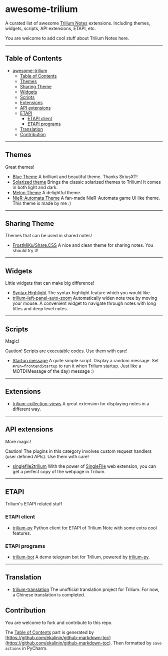 # awesome-trilium

A curated list of awesome [Trilium Notes](https://github.com/zadam/trilium) extensions. Including themes, widgets,
scripts, API extensions, ETAPI, etc.

You are welcome to add cool stuff about Trilium Notes here.

--------------------

## Table of Contents

<!--ts-->

* [awesome-trilium](#awesome-trilium)
    * [Table of Contents](#table-of-contents)
    * [Themes](#themes)
    * [Sharing Theme](#sharing-theme)
    * [Widgets](#widgets)
    * [Scripts](#scripts)
    * [Extensions](#extensions)
    * [API extensions](#api-extensions)
    * [ETAPI](#etapi)
        * [ETAPI client](#etapi-client)
        * [ETAPI programs](#etapi-programs)
    * [Translation](#translation)
    * [Contribution](#contribution)

<!--te-->

---

## Themes

Great themes!

* [Blue Theme](https://github.com/SiriusXT/trilium-theme-blue) A brilliant and beautiful theme. Thanks SiriusXT!
* [Solarized theme](https://github.com/WKSu/trilium-solarized-theme) Brings the classic solarized themes to Trilium! It
  comes in both light and dark.
* [Melon Theme](https://github.com/raphwriter/trilium-theme-melon) A delightful theme.
* [NieR-Automata Theme](https://github.com/Nriver/NieR-Automata-Trilium-Theme) A fan-made NieR-Automata game UI like
  theme. This theme is made by me :)

---

## Sharing Theme

Themes that can be used in shared notes!

* [FrostMiKu/Share.CSS](https://github.com/FrostMiKu/Share.CSS) A nice and clean theme for sharing notes. You should
  try it!

---

## Widgets

Little widgets that can make big difference!

* [Syntax Highlight](https://github.com/antoniotejada/Trilium-SyntaxHighlightWidget) The syntax highlight feature which
  you would like.
* [trilium-left-panel-auto-zoom](https://github.com/SiriusXT/trilium-left-panel-auto-zoom) Automatically widen note tree
  by moving your mouse. A convenient widget to navigate through notes with long titles and deep level notes.

---

## Scripts

Magic!

Caution! Scripts are executable codes. Use them with care!

* [Startup message](https://github.com/Nriver/trilium-translation/blob/main/demo-cn/示例笔记%20-%20请不要删除/Trilium%20扩展/Trilium%20脚本%20script/startup%20启动项/startup%20message%20启动信息.js)
  A quite simple script. Display a random message. Set `#run=frontendStartup` to run it when Trilium startup. Just like
  a MOTD(Message of the day) message :)

---

## Extensions

* [trilium-collection-views](https://github.com/mabeyj/trilium-collection-views) A great extension for displaying notes
  in a different way.

---

## API extensions

More magic!

Caution! The plugins in this category involves custom request handlers (user defined APIs). Use them with care!

* [singlefile2trilium](https://github.com/nil0x42/singlefile2trilium) With the power
  of [SingleFile](https://github.com/gildas-lormeau/SingleFile) web extension, you can get a perfect copy
  of the webpage in Trilium.

---

## ETAPI

Trilium's ETAPI related stuff

### ETAPI client

* [trilium-py](https://github.com/Nriver/trilium-py) Python client for ETAPI of Trilium Note with some extra cool
  features.

### ETAPI programs

* [trilium-bot](https://github.com/Nriver/trilium-bot) A demo telegram bot for Trilium, powered
  by [trilium-py](https://github.com/Nriver/trilium-py).

---

## Translation

* [trilium-translation](https://github.com/Nriver/trilium-translation) The unofficial translation project for Trilium.
  For now, a Chinese translation is completed.

## Contribution

You are welcome to fork and contribute to this repo.

The [Table of Contents](#table-of-contents) part is generated
by [https://github.com/ekalinin/github-markdown-toc](https://github.com/ekalinin/github-markdown-toc). Then formatted
by `save actions` in PyCharm.
